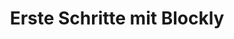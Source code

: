 ---
title: Erste Schritte mit Blockly
description: Verschiedene weiterführende Anleitungen für die senseBox:home
---